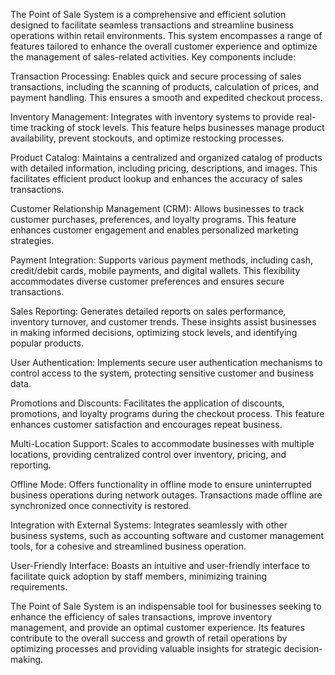 The Point of Sale System is a comprehensive and efficient solution designed to facilitate seamless transactions and streamline business operations within retail environments. This system encompasses a range of features tailored to enhance the overall customer experience and optimize the management of sales-related activities. Key components include:

Transaction Processing: Enables quick and secure processing of sales transactions, including the scanning of products, calculation of prices, and payment handling. This ensures a smooth and expedited checkout process.

Inventory Management: Integrates with inventory systems to provide real-time tracking of stock levels. This feature helps businesses manage product availability, prevent stockouts, and optimize restocking processes.

Product Catalog: Maintains a centralized and organized catalog of products with detailed information, including pricing, descriptions, and images. This facilitates efficient product lookup and enhances the accuracy of sales transactions.

Customer Relationship Management (CRM): Allows businesses to track customer purchases, preferences, and loyalty programs. This feature enhances customer engagement and enables personalized marketing strategies.

Payment Integration: Supports various payment methods, including cash, credit/debit cards, mobile payments, and digital wallets. This flexibility accommodates diverse customer preferences and ensures secure transactions.

Sales Reporting: Generates detailed reports on sales performance, inventory turnover, and customer trends. These insights assist businesses in making informed decisions, optimizing stock levels, and identifying popular products.

User Authentication: Implements secure user authentication mechanisms to control access to the system, protecting sensitive customer and business data.

Promotions and Discounts: Facilitates the application of discounts, promotions, and loyalty programs during the checkout process. This feature enhances customer satisfaction and encourages repeat business.

Multi-Location Support: Scales to accommodate businesses with multiple locations, providing centralized control over inventory, pricing, and reporting.

Offline Mode: Offers functionality in offline mode to ensure uninterrupted business operations during network outages. Transactions made offline are synchronized once connectivity is restored.

Integration with External Systems: Integrates seamlessly with other business systems, such as accounting software and customer management tools, for a cohesive and streamlined business operation.

User-Friendly Interface: Boasts an intuitive and user-friendly interface to facilitate quick adoption by staff members, minimizing training requirements.

The Point of Sale System is an indispensable tool for businesses seeking to enhance the efficiency of sales transactions, improve inventory management, and provide an optimal customer experience. Its features contribute to the overall success and growth of retail operations by optimizing processes and providing valuable insights for strategic decision-making.
